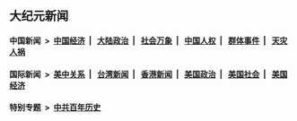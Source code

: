 ## 大纪元新闻

#### 中国新闻 &nbsp;>&nbsp; [中国经济](indexes/ncid283/README.md?07230445) &nbsp;| &nbsp; [大陆政治](indexes/ncid277/README.md?07230445) &nbsp;| &nbsp; [社会万象](indexes/ncid282/README.md?07230445) &nbsp;| &nbsp; [中国人权](indexes/ncid278/README.md?07230445) &nbsp;| &nbsp; [群体事件](indexes/ncid279/README.md?07230445) &nbsp;| &nbsp; [天灾人祸](indexes/ncid280/README.md?07230445)

#### 国际新闻 &nbsp;>&nbsp; [美中关系](indexes/nf1412576/README.md?07230445) &nbsp;| &nbsp; [台湾新闻](indexes/ncid1349361/README.md?07230445) &nbsp;| &nbsp; [香港新闻](indexes/ncid1349362/README.md?07230445) &nbsp;| &nbsp; [美国政治](indexes/ncid1078159/README.md?07230445) &nbsp;| &nbsp; [美国社会](indexes/ncid1078160/README.md?07230445) &nbsp;| &nbsp; [美国经济](indexes/ncid1078158/README.md?07230445)

#### 特别专题 &nbsp;>&nbsp; [中共百年历史](https://github.com/easy2view/epoch-special/blob/master/README.md?07230445)  
